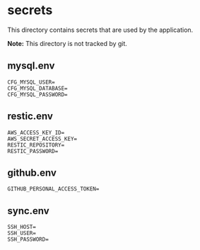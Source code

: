 # secrets

This directory contains secrets that are used by the application.

**Note:** This directory is not tracked by git.

## mysql.env

```plain
CFG_MYSQL_USER=
CFG_MYSQL_DATABASE=
CFG_MYSQL_PASSWORD=
```

## restic.env

```plain
AWS_ACCESS_KEY_ID=
AWS_SECRET_ACCESS_KEY=
RESTIC_REPOSITORY=
RESTIC_PASSWORD=
```

## github.env

```plain
GITHUB_PERSONAL_ACCESS_TOKEN=
```

## sync.env

```plain
SSH_HOST=
SSH_USER=
SSH_PASSWORD=
```
